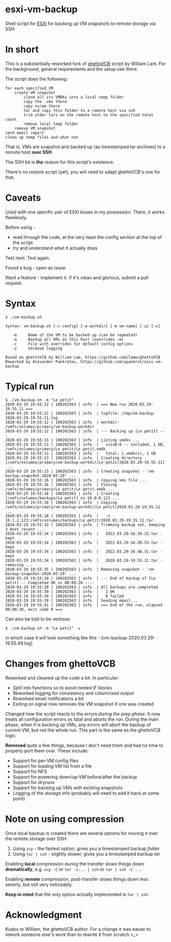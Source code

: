# esxi-vm-backup

Shell script for [ESXi](https://en.wikipedia.org/wiki/VMware_ESXi) for backing 
up VM snapshots to remote storage via SSH.

# In short

This is a substantially reworked fork of [ghettoVCB](https://github.com/lamw/ghettoVCB)
script by William Lam. For the background, general requirements and the setup see there.

The script does the following:

```
for each specified VM
    create VM snapshot
        clone all its VMDKs into a local temp folder
        copy the .vmx there
        copy nvram there
        tar and copy this folder to a remote host via ssh
        trim older tars on the remote host to the specified total count
        remove local temp folder
    remove VM snapshot
send email report
clean up temp files and what not
```

That is, VMs are snapshot and backed up (as timestamped tar archives) to
a remote host **over SSH**.

The SSH bit is **the** reason for this script's existence.

There's no restore script (yet), you will need to adapt ghettoVCB's one for that.

# Caveats

Used with one specific pair of ESXi boxes in my possession. There, it works flawlessly.

Before using - 
* read through the code, at the very least the config section at the top of the script
* try and understand what it actually does

Test next. Test again.

Found a bug - open an issue.

Want a feature - implement it. If it's clean and glorious, submit a pull request.

# Syntax

```
$ ./vm-backup.sh

Syntax: vm-backup.sh [-c config] [-w workdir] [-m vm-name] [-a] [-v]

   -m     Name of the VM to be backed up (can be repeated)
   -a     Backup all VMs on this host (overrides -m)
   -c     File with overrides for default config options
   -v     Verbose logging

Based on ghettoVCB by William Lam, https://github.com/lamw/ghettoVCB
Reworked by Alexander Pankratov, https://github.com/apankrat/esxi-vm-backup
```

# Typical run

```
$ ./vm-backup.sh -m "Le petit"
2020-03-29 19:55:12 | 100202563 | info  | === New run 2020.03.29-19.55.11 ===
2020-03-29 19:55:12 | 100202563 | info  | logfile: /tmp/vm-backup-2020.03.29-19.55.11.log
2020-03-29 19:55:12 | 100202563 | info  | workdir: /vmfs/volumes/primary/vm-backup-workdir
2020-03-29 19:55:12 | 100202563 | info  | --- Backing up [Le petit] ---
2020-03-29 19:55:13 | 100202563 | info  | Listing vmdks ...
2020-03-29 19:55:13 | 100202563 | info  |   scsi0:0 -- included, 1 GB, /vmfs/volumes/primary/Le petit/Le petit.vmdk
2020-03-29 19:55:13 | 100202563 | info  |   Total: 1 vmdk(s), 1 GB
2020-03-29 19:55:13 | 100202563 | info  | Creating directory - [/vmfs/volumes/primary/vm-backup-workdir/Le petit/2020.03.29-19.55.11] ...
2020-03-29 19:55:13 | 100202563 | info  | Creating snapshot - 'vm-backup-snapshot-2020-03-29' ...
2020-03-29 19:55:16 | 100202563 | info  | Copying vmx file ...
2020-03-29 19:55:16 | 100202563 | info  | Cloning /vmfs/volumes/primary/Le petit/Le petit.vmdk ...
2020-03-29 19:55:18 | 100202563 | info  | Creating [/vmfs/volumes/backups/Le petit] on 10.0.0.123 ...
2020-03-29 19:55:18 | 100202563 | info  | Copying /vmfs/volumes/primary/vm-backup-workdir/Le petit/2020.03.29-19.55.11 ...
2020-03-29 19:55:18 | 100202563 | info  |   -> 10.1.2.123:/vmfs/volumes/backups/Le petit/2020.03.29-19.55.11.tar
2020-03-29 19:55:33 | 100202563 | info  | Trimming backup set, keeping 3 most recent ...
2020-03-29 19:55:34 | 100202563 | info  |   2022.03.29-16.59.22.tar - kept
2020-03-29 19:55:34 | 100202563 | info  |   2022.03.29-16.50.53.tar - kept
2020-03-29 19:55:34 | 100202563 | info  |   2022.03.29-16.48.31.tar - kept
2020-03-29 19:55:34 | 100202563 | info  |   2020.03.29-19.55.11.tar - removing ...
2020-03-29 19:55:35 | 100202563 | info  | Removing snapshot - 'vm-backup-snapshot-2020-03-29' ...
2020-03-29 19:55:39 | 100202563 | info  | --- End of backup of [Le petit] -- Completed OK in 00:00:26 ----
2020-03-29 19:55:39 | 100202563 | info  | All backups are completed
2020-03-29 19:55:39 | 100202563 | info  |   1 OK
2020-03-29 19:55:39 | 100202563 | info  |   0 failed
2020-03-29 19:55:39 | 100202563 | info  | Sending email...
2020-03-29 19:55:41 | 100202563 | info  | === End of the run, elapsed 00:00:30, exit code 0 ===
```

Can also be told to be verbose:

    $ ./vm-backup.sh -m "Le petit" -v
    
in which case it will look something like this - [vm-backup-2020.03.29-19.55.49.log]

# Changes from ghettoVCB

Reworked and cleaned up the code a bit. In particular:

* Split into functions so to avoid nested IF blocks
* Reworked logging for consistency and columnized output
* Reworked email notifications a bit
* Exiting on signal now removes the VM snapshot if one was created

Changed how the script reacts to the errors *during the prep phase*. It now
treats all configuration errors as fatal and aborts the run. During the main
phase, when it is backing up VMs, any errors will abort the backup of current
VM, but not the whole run. This part is the same as the ghettoVCB logic.

**Removed** quite a few things, because I don't need them and had no time
to properly port them over. These include:

* Support for per-VM config files
* Support for loading VM list from a file
* Support for NFS
* Support for powering down/up VM before/after the backup
* Support for dryruns
* Support for backing up VMs with existing snapshots
* Logging of the storage info (probably will need to add it back at some point)

# Note on using compression

Once local backup is created there are several options for moving it over
the remote storage over SSH:

1. Using `scp` - the fastest option, gives you a timestamped backup _folder_
2. Using `tar | ssh` - slightly slower, gives you a timestamped backup _tar_

Enabling **local** compression during the transfer slows things down
**dramatically**, e.g. `scp -C` or `tar -z... | ssh` or `tar | ssh -C ...`

Enabling **remote** compression, post-transfer slows things down less
severly, but still very noticeably.

**Keep in mind** that the only option actually implemented is `tar | ssh`.

# Acknowledgment

Kudos to William, the ghettoVCB author. For a change it was easier to rework 
someone else's work than to rewrite it from scratch >_<
